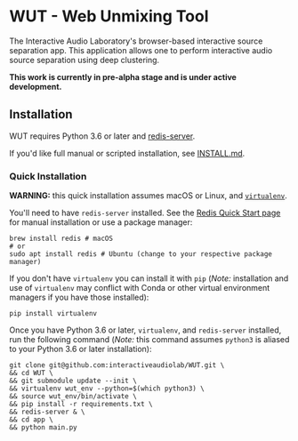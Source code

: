 # WUT - Web Unmixing Tool

The Interactive Audio Laboratory's browser-based interactive source separation app. This application allows one to perform interactive audio source separation using deep clustering.

**This work is currently in pre-alpha stage and is under active development.**

## Installation

WUT requires Python 3.6 or later and [redis-server](https://redis.io/).

If you'd like full manual or scripted installation, see [INSTALL.md](INSTALL.md).

### Quick Installation

**WARNING:** this quick installation assumes macOS or Linux, and [`virtualenv`](https://virtualenv.pypa.io/en/latest/).

You'll need to have `redis-server` installed. See the [Redis Quick Start page](https://redis.io/topics/quickstart) for manual installation or use a package manager:

```shell
brew install redis # macOS
# or
sudo apt install redis # Ubuntu (change to your respective package manager)
```

If you don't have `virtualenv` you can install it with `pip` (*Note:* installation and use of `virtualenv` may conflict with Conda or other virtual environment managers if you have those installed):

```
pip install virtualenv
```

Once you have Python 3.6 or later, `virtualenv`, and `redis-server` installed, run the following command (*Note:* this command assumes `python3` is aliased to your Python 3.6 or later installation):

```
git clone git@github.com:interactiveaudiolab/WUT.git \
&& cd WUT \
&& git submodule update --init \
&& virtualenv wut_env --python=$(which python3) \
&& source wut_env/bin/activate \
&& pip install -r requirements.txt \
&& redis-server & \
&& cd app \
&& python main.py
```
